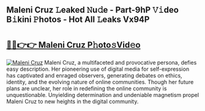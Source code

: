 ## Maleni Cruz 𝙻eaked 𝙽u𝚍e - Part-9hP 𝚅𝚒deo B𝚒kini 𝙿hotos - Hot All 𝙻eaks Vx94P

# <h2><a href="http://ld09gu1.urlbe.top/?page=Maleni+Cruz">🔗🔗👉👉 Maleni Cruz P𝚑oto𝚜Vid𝚎o</a></h2>

[![Maleni Cruz](https://i.imgur.com/eBuTRDB.gif)](http://ld09gu1.urlbe.top/?page=Maleni+Cruz)
Maleni Cruz, a multifaceted and provocative persona, defies easy description. Her pioneering use of digital media for self-expression has captivated and enraged observers, generating debates on ethics, identity, and the evolving nature of online communities. Though her future plans are unclear, her role in redefining the online community is unquestionable. Unyielding determination and undeniable magnetism propel Maleni Cruz to new heights in the digital community.
